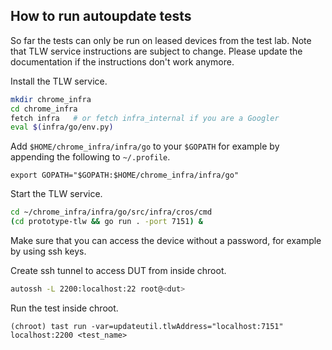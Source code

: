 ## How to run autoupdate tests

So far the tests can only be run on leased devices from the test lab.
Note that TLW service instructions are subject to change. Please update the
documentation if the instructions don't work anymore.

Install the TLW service.
```bash
mkdir chrome_infra
cd chrome_infra
fetch infra   # or fetch infra_internal if you are a Googler
eval $(infra/go/env.py)
```

Add `$HOME/chrome_infra/infra/go` to your `$GOPATH` for example by appending
the following to `~/.profile`.
```
export GOPATH="$GOPATH:$HOME/chrome_infra/infra/go"
```

Start the TLW service.
```bash
cd ~/chrome_infra/infra/go/src/infra/cros/cmd
(cd prototype-tlw && go run . -port 7151) &
```

Make sure that you can access the device without a password, for example by
using ssh keys.

Create ssh tunnel to access DUT from inside chroot.
```bash
autossh -L 2200:localhost:22 root@<dut>
```

Run the test inside chroot.
```
(chroot) tast run -var=updateutil.tlwAddress="localhost:7151" localhost:2200 <test_name>
```
